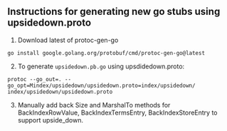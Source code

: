 ## Instructions for generating new go stubs using upsidedown.proto

1. Download latest of protoc-gen-go
```
go install google.golang.org/protobuf/cmd/protoc-gen-go@latest
```

2. To generate `upsidedown.pb.go` using upsdidedown.proto:
```
protoc --go_out=. --go_opt=Mindex/upsidedown/upsidedown.proto=index/upsidedown/ index/upsidedown/upsidedown.proto
```

3. Manually add back Size and MarshalTo methods for BackIndexRowValue, BackIndexTermsEntry, BackIndexStoreEntry to support upside_down.
